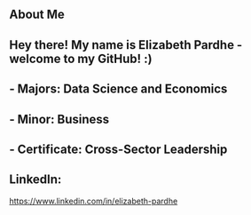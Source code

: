 ## About Me

## Hey there! My name is Elizabeth Pardhe - welcome to my GitHub! :)
## - Majors: Data Science and Economics 
## - Minor: Business
## - Certificate: Cross-Sector Leadership 

## LinkedIn: 
https://www.linkedin.com/in/elizabeth-pardhe

<!--
**Elizabeth-Pardhe/Elizabeth-Pardhe** is a ✨ _special_ ✨ repository because its `README.md` (this file) appears on your GitHub profile.

Here are some ideas to get you started:

- 🔭 I’m currently working on ...
- 🌱 I’m currently learning ...
- 👯 I’m looking to collaborate on ...
- 🤔 I’m looking for help with ...
- 💬 Ask me about ...
- 📫 How to reach me: ...
- 😄 Pronouns: ...
- ⚡ Fun fact: ...
-->
